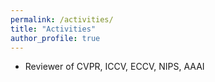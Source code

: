```yaml
---
permalink: /activities/
title: "Activities"
author_profile: true
---
```


* Reviewer of CVPR, ICCV, ECCV, NIPS, AAAI
